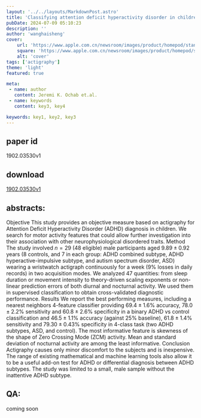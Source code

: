 ```yaml
---
layout: '../../layouts/MarkdownPost.astro'
title: 'Classifying attention deficit hyperactivity disorder in children with non-linearities in actigraphy'
pubDate: 2024-07-09 05:10:23
description: ''
author: 'wanghaisheng'
cover:
    url: 'https://www.apple.com.cn/newsroom/images/product/homepod/standard/Apple-HomePod-hero-230118_big.jpg.large_2x.jpg'
    square: 'https://www.apple.com.cn/newsroom/images/product/homepod/standard/Apple-HomePod-hero-230118_big.jpg.large_2x.jpg'
    alt: 'cover'
tags: ['actigraphy'] 
theme: 'light'
featured: true

meta:
 - name: author
   content: Jeremi K. Ochab et.al.
 - name: keywords
   content: key3, key4

keywords: key1, key2, key3
---
```


## paper id
1902.03530v1
## download
[1902.03530v1](http://arxiv.org/abs/1902.03530v1)
## abstracts:
Objective This study provides an objective measure based on actigraphy for Attention Deficit Hyperactivity Disorder (ADHD) diagnosis in children. We search for motor activity features that could allow further investigation into their association with other neurophysiological disordered traits.   Method The study involved $n=29$ (48 eligible) male participants aged $9.89\pm0.92$ years (8 controls, and 7 in each group: ADHD combined subtype, ADHD hyperactive-impulsive subtype, and autism spectrum disorder, ASD) wearing a wristwatch actigraph continuously for a week ($9\%$ losses in daily records) in two acquisition modes. We analyzed 47 quantities: from sleep duration or movement intensity to theory-driven scaling exponents or non-linear prediction errors of both diurnal and nocturnal activity. We used them in supervised classification to obtain cross-validated diagnostic performance.   Results We report the best performing measures, including a nearest neighbors 4-feature classifier providing $69.4\pm1.6\%$ accuracy, $78.0\pm2.2\%$ sensitivity and $60.8\pm2.6\%$ specificity in a binary ADHD vs control classification and $46.5\pm1.1\%$ accuracy (against $25\%$ baseline), $61.8\pm1.4\%$ sensitivity and $79.30 \pm0.43\%$ specificity in 4-class task (two ADHD subtypes, ASD, and control). The most informative feature is skewness of the shape of Zero Crossing Mode (ZCM) activity. Mean and standard deviation of nocturnal activity are among the least informative.   Conclusion Actigraphy causes only minor discomfort to the subjects and is inexpensive. The range of existing mathematical and machine learning tools also allow it to be a useful add-on test for ADHD or differential diagnosis between ADHD subtypes. The study was limited to a small, male sample without the inattentive ADHD subtype.
## QA:
coming soon
